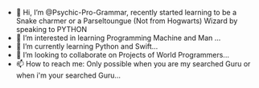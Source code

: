 - 👋 Hi, I’m @Psychic-Pro-Grammar, recently started learning to be a Snake charmer or a Parseltoungue (Not from Hogwarts) Wizard by speaking to PYTHON
- 👀 I’m interested in learning Programming Machine and Man ...
- 🌱 I’m currently learning Python and Swift...
- 💞️ I’m looking to collaborate on Projects of World Programmers...
- 📫 How to reach me: Only possible when you are my searched Guru or when i'm your searched Guru...

<!---
Psychic-Pro-Grammar/Psychic-Pro-Grammar is a ✨ special ✨ repository because its `README.md` (this file) appears on your GitHub profile.
You can click the Preview link to take a look at your changes.
--->
